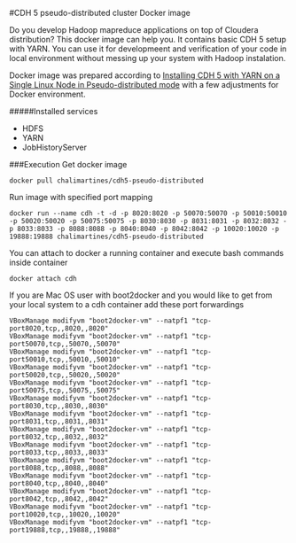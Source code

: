 #CDH 5 pseudo-distributed cluster Docker image

Do you develop Hadoop mapreduce applications on top of Cloudera distribution? This docker image can help you. It contains basic CDH 5 setup with YARN. You can use it for developmeent and verification of your code in local environment without messing up your system with Hadoop instalation.

Docker image was prepared according to [Installing CDH 5 with YARN on a Single Linux Node in Pseudo-distributed mode](http://www.cloudera.com/content/cloudera-content/cloudera-docs/CDH5/latest/CDH5-Quick-Start/cdh5qs_yarn_pseudo.html) with a few adjustments for Docker environment.

#####Installed services
* HDFS
* YARN
* JobHistoryServer

###Execution
Get docker image

    docker pull chalimartines/cdh5-pseudo-distributed

Run image with specified port mapping

    docker run --name cdh -t -d -p 8020:8020 -p 50070:50070 -p 50010:50010 -p 50020:50020 -p 50075:50075 -p 8030:8030 -p 8031:8031 -p 8032:8032 -p 8033:8033 -p 8088:8088 -p 8040:8040 -p 8042:8042 -p 10020:10020 -p 19888:19888 chalimartines/cdh5-pseudo-distributed

You can attach to docker a running container and execute bash commands inside container

    docker attach cdh

If you are Mac OS user with boot2docker and you would like to get from your local system to a cdh container add these port forwardings

	VBoxManage modifyvm "boot2docker-vm" --natpf1 "tcp-port8020,tcp,,8020,,8020"
	VBoxManage modifyvm "boot2docker-vm" --natpf1 "tcp-port50070,tcp,,50070,,50070"
	VBoxManage modifyvm "boot2docker-vm" --natpf1 "tcp-port50010,tcp,,50010,,50010"
	VBoxManage modifyvm "boot2docker-vm" --natpf1 "tcp-port50020,tcp,,50020,,50020"
	VBoxManage modifyvm "boot2docker-vm" --natpf1 "tcp-port50075,tcp,,50075,,50075"
	VBoxManage modifyvm "boot2docker-vm" --natpf1 "tcp-port8030,tcp,,8030,,8030"
	VBoxManage modifyvm "boot2docker-vm" --natpf1 "tcp-port8031,tcp,,8031,,8031"
	VBoxManage modifyvm "boot2docker-vm" --natpf1 "tcp-port8032,tcp,,8032,,8032"
	VBoxManage modifyvm "boot2docker-vm" --natpf1 "tcp-port8033,tcp,,8033,,8033"
	VBoxManage modifyvm "boot2docker-vm" --natpf1 "tcp-port8088,tcp,,8088,,8088"
	VBoxManage modifyvm "boot2docker-vm" --natpf1 "tcp-port8040,tcp,,8040,,8040"
	VBoxManage modifyvm "boot2docker-vm" --natpf1 "tcp-port8042,tcp,,8042,,8042"
	VBoxManage modifyvm "boot2docker-vm" --natpf1 "tcp-port10020,tcp,,10020,,10020"
	VBoxManage modifyvm "boot2docker-vm" --natpf1 "tcp-port19888,tcp,,19888,,19888"